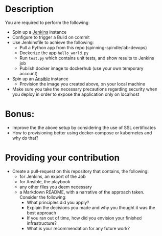 # Description
You are required to perform the following:
* Spin up a [Jenkins](https://jenkins.io/) instance
* Configure to trigger a Build on commit
* Use Jenkinsfile to achieve the following:
    * Pull a Python app from this repo (spinning-spindle/lab-devops)
    * Dockerize the app `hello_world.py`
    * Run `test.py` which contains unit tests, and show results to Jenkins job
    * Publish docker image to dockerhub (use your own temporary account)
* Spin up an [Ansible](https://www.ansible.com/) instance 
   * Provision the image you created above, on your local machine
* Make sure you take the necessary precautions regarding security when you deploy in order to expose the application only on localhost

# Bonus:
* Improve the the above setup by considering the use of SSL certificates
* How to provisioning better using docker-compose or kubernetes and why do that?

# Providing your contribution
* Create a pull-request on this repository that contains, the following:
  * for Jenkins, an export of the Job
  * for Ansible, the playbook
  * any other files you deem necessary
  * a Markdown README, with a narrative of the approach taken. Consider the following:
      - What principles did you apply?
      - Explain the decisions you made and why you thought it was the best approach
      - If you ran out of time, how did you envision your finished infrastructure?
      - What is your recommendation for any future work?

